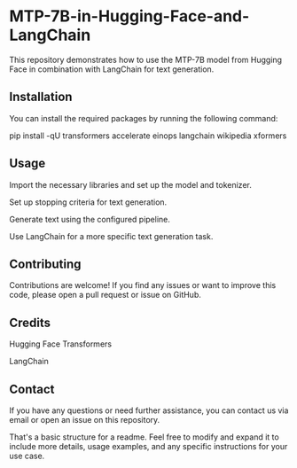 # MTP-7B-in-Hugging-Face-and-LangChain

This repository demonstrates how to use the MTP-7B model from Hugging Face in combination with LangChain for text generation.

## Installation

You can install the required packages by running the following command:

pip install -qU transformers accelerate einops langchain wikipedia xformers

## Usage

Import the necessary libraries and set up the model and tokenizer.

Set up stopping criteria for text generation.

Generate text using the configured pipeline.

Use LangChain for a more specific text generation task.

## Contributing

Contributions are welcome! If you find any issues or want to improve this code, please open a pull request or issue on GitHub.

## Credits

Hugging Face Transformers

LangChain

## Contact
If you have any questions or need further assistance, you can contact us via email or open an issue on this repository.

That's a basic structure for a readme. Feel free to modify and expand it to include more details, usage examples, and any specific instructions for your use case.





